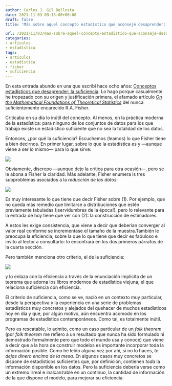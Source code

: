 ```yaml
---
author: Carlos J. Gil Bellosta
date: 2021-11-03 09:13:00+00:00
draft: false
title: 'Más sobre aquel concepto estadístico que aconsejé desaprender: la suficiencia'

url: /2021/11/03/mas-sobre-aquel-concepto-estadistico-que-aconseje-desaprender-la-suficiencia/
categories:
- artículos
- estadística
tags:
- artículos
- estadística
- fisher
- suficiencia
---
```





En esta entrada abundo en una que escribí hace ocho años: [Conceptos estadísticos que desaprender: la suficiencia](https://www.datanalytics.com/2013/07/09/conceptos-estadisticos-que-desaprender-suficiencia/). Lo hago porque casualmente he tropezado con su origen y justificación primera, el afamado artículo _[On the Mathematical Foundations of Theoretical Statistics](http://l.academicdirect.org/Horticulture/GAs/Refs/Fisher_1922_Estimation.pdf)_ del nunca suficientemente encarecido R.A. Fisher.

Criticaba en su día lo inútil del concepto. Al menos, en la práctica moderna de la estadística: para ninguno de los conjuntos de datos para los que trabajo existe un estadístico suficiente que no sea la totalidad de los datos.

Entonces, ¿por qué la suficiencia? Escuchemos (leamos) lo que Fisher tiene a bien decirnos. En primer lugar, sobre lo que la estadística es y —aunque viene a ser lo mismo— para lo que sirve:

![](/wp-uploads/2021/10/image.png#center)

Obviamente, discrepo —aunque dejo la crítica para otra ocasión—, pero se le abona a Fisher la claridad. Más adelante, Fisher enumera ls tres subproblemas asociados a la _reducción de los datos_:


![](/wp-uploads/2021/10/image-1.png#center)

Es muy interesante lo que tiene que decir Fisher sobre (1). Por ejemplo, que no queda más remedio que limitarse a distribuciones que estén previamente tabuladas (¡servidumbres de la época!), pero lo relevante para la entrada de hoy tiene que ver con (2): la construcción de estimadores.

A estos les exige consistencia, que viene a decir que deberían converger al valor real conforme se incrementase el tamaño de la muestra.También le preocupa la eficiencia, sobre la que lo que tiene que decir es fabuloso e invito al lector a consultarlo: lo encontrará en los dos primeros párrafos de la cuarta sección.

Pero también menciona otro criterio, el de la suficiencia:

![](/wp-uploads/2021/10/image-2.png#center)

y lo enlaza con la eficiencia a través de la enunciación implícita de un teorema que adorna los libros modernos de estadística viejuna, el que relaciona suficiencia con eficiencia.

El criterio de suficiencia, como se ve, nació en un contexto muy particular, desde la perspectiva y la experiencia en una serie de problemas estadísticos muy concretos y alejados del quehacer de muchos estadísticos hoy en día y que, por algún motivo, aún encuentra acomodo en los programas de estadística contemporáneos. Como tal, es totalmente inútil.

Pero es rescatable, lo admito, como un caso particular de un _folk theorem_ (por _folk theorem_ me refiero a un resultado que nunca ha sido formulado ni demostrado formalmente pero que todo el mundo usa y conoce) que viene a decir que a la hora de construir modelos es importante incorporar toda la información posible. Como he leído alguna vez por ahí, si no lo haces, _te dejas dinero encima de la mesa_. En algunos casos muy concretos se dispone de estadísticos suficientes que, por definición, contienen _toda_ la información disponible en los datos. Pero la suficiencia debería verse como un extremo irreal e inalcanzable en un continuo, la cantidad de información de la que dispone el modelo, para mejorar su eficiencia.